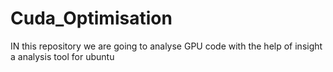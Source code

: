# Cuda_Optimisation
IN this repository we are going to analyse GPU code with the help of insight a analysis tool for ubuntu

